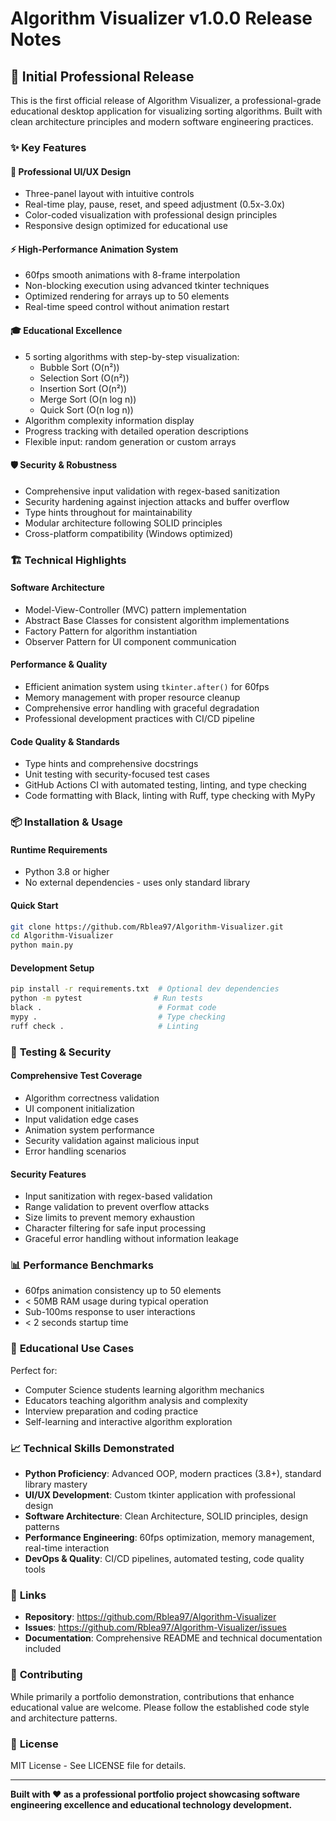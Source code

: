 # Algorithm Visualizer v1.0.0 Release Notes

## 🚀 Initial Professional Release

This is the first official release of Algorithm Visualizer, a professional-grade educational desktop application for visualizing sorting algorithms. Built with clean architecture principles and modern software engineering practices.

### ✨ Key Features

#### 🎨 **Professional UI/UX Design**
- Three-panel layout with intuitive controls
- Real-time play, pause, reset, and speed adjustment (0.5x-3.0x)
- Color-coded visualization with professional design principles
- Responsive design optimized for educational use

#### ⚡ **High-Performance Animation System**
- 60fps smooth animations with 8-frame interpolation
- Non-blocking execution using advanced tkinter techniques
- Optimized rendering for arrays up to 50 elements
- Real-time speed control without animation restart

#### 🎓 **Educational Excellence**
- 5 sorting algorithms with step-by-step visualization:
  - Bubble Sort (O(n²))
  - Selection Sort (O(n²))
  - Insertion Sort (O(n²))
  - Merge Sort (O(n log n))
  - Quick Sort (O(n log n))
- Algorithm complexity information display
- Progress tracking with detailed operation descriptions
- Flexible input: random generation or custom arrays

#### 🛡️ **Security & Robustness**
- Comprehensive input validation with regex-based sanitization
- Security hardening against injection attacks and buffer overflow
- Type hints throughout for maintainability
- Modular architecture following SOLID principles
- Cross-platform compatibility (Windows optimized)

### 🏗️ **Technical Highlights**

#### **Software Architecture**
- Model-View-Controller (MVC) pattern implementation
- Abstract Base Classes for consistent algorithm implementations
- Factory Pattern for algorithm instantiation
- Observer Pattern for UI component communication

#### **Performance & Quality**
- Efficient animation system using `tkinter.after()` for 60fps
- Memory management with proper resource cleanup
- Comprehensive error handling with graceful degradation
- Professional development practices with CI/CD pipeline

#### **Code Quality & Standards**
- Type hints and comprehensive docstrings
- Unit testing with security-focused test cases
- GitHub Actions CI with automated testing, linting, and type checking
- Code formatting with Black, linting with Ruff, type checking with MyPy

### 📦 **Installation & Usage**

#### **Runtime Requirements**
- Python 3.8 or higher
- No external dependencies - uses only standard library

#### **Quick Start**
```bash
git clone https://github.com/Rblea97/Algorithm-Visualizer.git
cd Algorithm-Visualizer
python main.py
```

#### **Development Setup**
```bash
pip install -r requirements.txt  # Optional dev dependencies
python -m pytest                # Run tests
black .                          # Format code
mypy .                           # Type checking
ruff check .                     # Linting
```

### 🧪 **Testing & Security**

#### **Comprehensive Test Coverage**
- Algorithm correctness validation
- UI component initialization
- Input validation edge cases
- Animation system performance
- Security validation against malicious input
- Error handling scenarios

#### **Security Features**
- Input sanitization with regex-based validation
- Range validation to prevent overflow attacks
- Size limits to prevent memory exhaustion
- Character filtering for safe input processing
- Graceful error handling without information leakage

### 📊 **Performance Benchmarks**
- 60fps animation consistency up to 50 elements
- < 50MB RAM usage during typical operation
- Sub-100ms response to user interactions
- < 2 seconds startup time

### 🎯 **Educational Use Cases**
Perfect for:
- Computer Science students learning algorithm mechanics
- Educators teaching algorithm analysis and complexity
- Interview preparation and coding practice
- Self-learning and interactive algorithm exploration

### 📈 **Technical Skills Demonstrated**

- **Python Proficiency**: Advanced OOP, modern practices (3.8+), standard library mastery
- **UI/UX Development**: Custom tkinter application with professional design
- **Software Architecture**: Clean Architecture, SOLID principles, design patterns
- **Performance Engineering**: 60fps optimization, memory management, real-time interaction
- **DevOps & Quality**: CI/CD pipelines, automated testing, code quality tools

### 🔗 **Links**
- **Repository**: https://github.com/Rblea97/Algorithm-Visualizer
- **Issues**: https://github.com/Rblea97/Algorithm-Visualizer/issues
- **Documentation**: Comprehensive README and technical documentation included

### 🤝 **Contributing**
While primarily a portfolio demonstration, contributions that enhance educational value are welcome. Please follow the established code style and architecture patterns.

### 📜 **License**
MIT License - See LICENSE file for details.

---

**Built with ❤️ as a professional portfolio project showcasing software engineering excellence and educational technology development.**